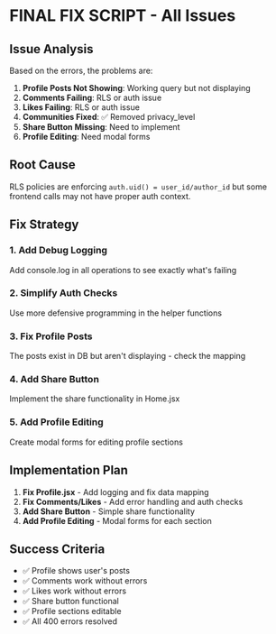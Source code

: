 # FINAL FIX SCRIPT - All Issues

## Issue Analysis

Based on the errors, the problems are:

1. **Profile Posts Not Showing**: Working query but not displaying 
2. **Comments Failing**: RLS or auth issue
3. **Likes Failing**: RLS or auth issue  
4. **Communities Fixed**: ✅ Removed privacy_level
5. **Share Button Missing**: Need to implement
6. **Profile Editing**: Need modal forms

## Root Cause

RLS policies are enforcing `auth.uid() = user_id/author_id` but some frontend calls may not have proper auth context.

## Fix Strategy

### 1. Add Debug Logging
Add console.log in all operations to see exactly what's failing

### 2. Simplify Auth Checks
Use more defensive programming in the helper functions

### 3. Fix Profile Posts
The posts exist in DB but aren't displaying - check the mapping

### 4. Add Share Button
Implement the share functionality in Home.jsx

### 5. Add Profile Editing
Create modal forms for editing profile sections

## Implementation Plan

1. **Fix Profile.jsx** - Add logging and fix data mapping
2. **Fix Comments/Likes** - Add error handling and auth checks  
3. **Add Share Button** - Simple share functionality
4. **Add Profile Editing** - Modal forms for each section

## Success Criteria

- ✅ Profile shows user's posts
- ✅ Comments work without errors
- ✅ Likes work without errors  
- ✅ Share button functional
- ✅ Profile sections editable
- ✅ All 400 errors resolved 